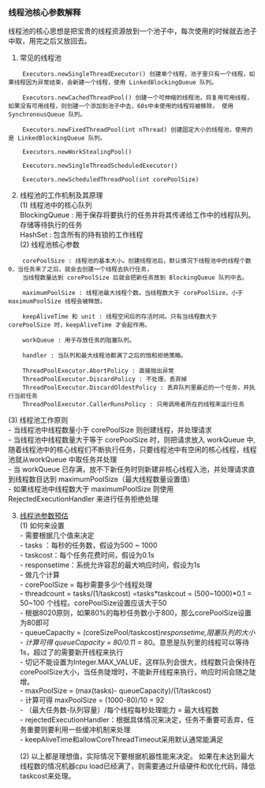 ### 线程池核心参数解释
线程池的核心思想是把宝贵的线程资源放到一个池子中，每次使用的时候就去池子中取，用完之后又放回去。
1. 常见的线程池
```text
    Executors.newSingleThreadExecutor() 创建单个线程，池子里只有一个线程，如果线程因为异常结束，会新建一个线程，使用 LinkedBlockingQueue 队列。

    Executors.newCachedThreadPool() 创建一个可伸缩的线程池，将复用可用线程，如果没有可用线程，则创建一个添加到池子中去，60s中未使用的线程将被移除， 使用 SynchronousQueue 队列。

    Executors.newFixedThreadPool(int nThread) 创建固定大小的线程池，使用的是 LinkedBlockingQueue 队列。

    Executors.newWorkStealingPool()

    Executors.newSingleThreadScheduledExecutor()

    Executors.newScheduledThreadPool(int corePoolSize)
```

2. 线程池的工作机制及其原理<br/>
(1) 线程池中的核心队列 <br/>
    BlockingQueue : 用于保存将要执行的任务并将其传递给工作中的线程队列。存储等待执行的任务 <br/>
    HashSet : 包含所有的持有锁的工作线程 <br/>
(2) 线程池核心参数
```text
    corePoolSize : 线程池的基本大小。创建线程池后，默认情况下线程池中的线程个数0，当任务来了之后，就会去创建一个线程去执行任务，
    当线程数量达到 corePoolSize 后就会把新任务放到 BlockingQueue 队列中去。
    
    maximumPoolSize : 线程池最大线程个数。当线程数大于 corePoolSize，小于 maximumPoolSize 线程会被释放。
    
    keepAliveTime 和 unit : 线程空闲后的存活时间。只有当线程数大于 corePoolSize 时，keepAliveTime 才会起作用。
    
    workQueue : 用于存放任务的阻塞队列。
    
    handler : 当队列和最大线程池都满了之后的饱和拒绝策略。
    
    ThreadPoolExecutor.AbortPolicy : 直接抛出异常
    ThreadPoolExecutor.DiscardPolicy : 不处理，丢弃掉
    ThreadPoolExecutor.DiscardOldestPolicy : 丢弃队列里最近的一个任务，并执行当前任务
    ThreadPoolExecutor.CallerRunsPolicy : 只用调用者所在的线程来运行任务
```
(3) 线程池工作原则<br/>
    - 当线程池中线程数量小于 corePoolSize 则创建线程，并处理请求 <br/>
    - 当线程池中线程数量大于等于 corePoolSize 时，则把请求放入 workQueue 中,随着线程池中的核心线程们不断执行任务，只要线程池中有空闲的核心线程，线程池就从workQueue 中取任务并处理 <br/>
    - 当 workQueue 已存满，放不下新任务时则新建非核心线程入池，并处理请求直到线程数目达到 maximumPoolSize（最大线程数量设置值）<br/>
    - 如果线程池中线程数大于 maximumPoolSize 则使用 RejectedExecutionHandler 来进行任务拒绝处理 <br/>

3. [线程池参数预估](http://ifeve.com/how-to-calculate-threadpool-size/)<br/>
    (1) 如何来设置<br/>
        - 需要根据几个值来决定<br/>
            - tasks ：每秒的任务数，假设为500 ~ 1000 <br/>
            - taskcost：每个任务花费时间，假设为0.1s <br/>
            - responsetime：系统允许容忍的最大响应时间，假设为1s <br/>
        - 做几个计算 <br/>
            - corePoolSize = 每秒需要多少个线程处理 <br/>
                - threadcount = tasks/(1/taskcost) =tasks*taskcout =  (500~1000)*0.1 = 50~100 个线程。corePoolSize设置应该大于50 <br/>
                - 根据8020原则，如果80%的每秒任务数小于800，那么corePoolSize设置为80即可 <br/>
            - queueCapacity = (coreSizePool/taskcost)*responsetime,阻塞队列的大小 <br/>
                - 计算可得 queueCapacity = 80/0.1*1 = 80。意思是队列里的线程可以等待1s，超过了的需要新开线程来执行 <br/>
                - 切记不能设置为Integer.MAX_VALUE，这样队列会很大，线程数只会保持在corePoolSize大小，当任务陡增时，不能新开线程来执行，响应时间会随之陡增。<br/>
            - maxPoolSize = (max(tasks)- queueCapacity)/(1/taskcost) <br/>
                - 计算可得 maxPoolSize = (1000-80)/10 = 92 <br/> 
                - （最大任务数-队列容量）/每个线程每秒处理能力 = 最大线程数 <br/>
            - rejectedExecutionHandler：根据具体情况来决定，任务不重要可丢弃，任务重要则要利用一些缓冲机制来处理 <br/>
            - keepAliveTime和allowCoreThreadTimeout采用默认通常能满足 <br/>

    (2) 以上都是理想值，实际情况下要根据机器性能来决定。
    如果在未达到最大线程数的情况机器cpu load已经满了，则需要通过升级硬件和优化代码，降低taskcost来处理。
